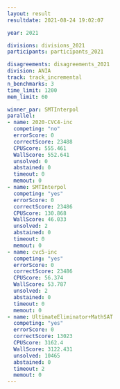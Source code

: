 ```yaml
---
layout: result
resultdate: 2021-08-24 19:02:07

year: 2021

divisions: divisions_2021
participants: participants_2021

disagreements: disagreements_2021
division: ANIA
track: track_incremental
n_benchmarks: 3
time_limit: 1200
mem_limit: 60

winner_par: SMTInterpol
parallel:
- name: 2020-CVC4-inc
  competing: "no"
  errorScore: 0
  correctScore: 23488
  CPUScore: 555.461
  WallScore: 552.641
  unsolved: 0
  abstained: 0
  timeout: 0
  memout: 0
- name: SMTInterpol
  competing: "yes"
  errorScore: 0
  correctScore: 23486
  CPUScore: 130.868
  WallScore: 46.033
  unsolved: 2
  abstained: 0
  timeout: 0
  memout: 0
- name: cvc5-inc
  competing: "yes"
  errorScore: 0
  correctScore: 23486
  CPUScore: 56.374
  WallScore: 53.787
  unsolved: 2
  abstained: 0
  timeout: 0
  memout: 0
- name: UltimateEliminator+MathSAT
  competing: "yes"
  errorScore: 0
  correctScore: 13023
  CPUScore: 3162.4
  WallScore: 3122.431
  unsolved: 10465
  abstained: 0
  timeout: 2
  memout: 0
---
```

